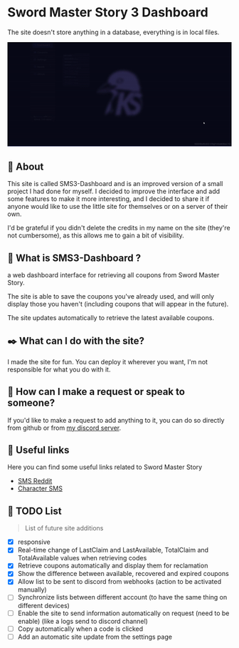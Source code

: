 # Sword Master Story 3 Dashboard
The site doesn't store anything in a database, everything is in local files.
<p align="center"> <img src="./src/preview/1-1-5-beta.gif" alt="gif 1.1.5-beta"> </p>


## 📖 About 
This site is called SMS3-Dashboard and is an improved version of a small project I had done for myself. I decided to improve the interface and add some features to make it more interesting, and I decided to share it if anyone would like to use the little site for themselves or on a server of their own.

I'd be grateful if you didn't delete the credits in my name on the site (they're not cumbersome), as this allows me to gain a bit of visibility.

## 🧐 What is SMS3-Dashboard ?
a web dashboard interface for retrieving all coupons from Sword Master Story.

The site is able to save the coupons you've already used, and will only display those you haven't (including coupons that will appear in the future).

The site updates automatically to retrieve the latest available coupons.

## ✒️ What can I do with the site?
I made the site for fun. You can deploy it wherever you want, I'm not responsible for what you do with it.

## 💬 How can I make a request or speak to someone?
If you'd like to make a request to add anything to it, you can do so directly from github or from [my discord server](https://discord.gg/2HGYSAjsWy).

## 🧷 Useful links 
Here you can find some useful links related to Sword Master Story

- [SMS Reddit](https://www.reddit.com/r/SwordMaster_Story/)
- [Character SMS](https://meowdb.com/all-character-art-sword-master-story/)

## 📒 TODO List
> List of future site additions

- [x] responsive
- [x] Real-time change of LastClaim and LastAvailable, TotalClaim and TotalAvailable values when retrieving codes
- [x] Retrieve coupons automatically and display them for reclamation
- [x] Show the difference between available, recovered and expired coupons
- [x] Allow list to be sent to discord from webhooks (action to be activated manually)
- [ ] Synchronize lists between different account (to have the same thing on different devices)
- [ ] Enable the site to send information automatically on request (need to be enable) (like a logs send to discord channel)
- [ ] Copy automatically when a code is clicked
- [ ] Add an automatic site update from the settings page
